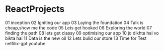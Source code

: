 # ReactProjects
01 inception
02 Igniting our app
03 Laying the foundation
04 Talk is cheap,show me the code
05 Lets get hooked
06 Exploring the world
07 finding the path
08 lets get classy
09 optimising our app
10 jo dikhta hai vo bikta hai
11 Data is the new oil
12 Lets bulid our store
13 Time for Test
netfilix-gpt
youtube
